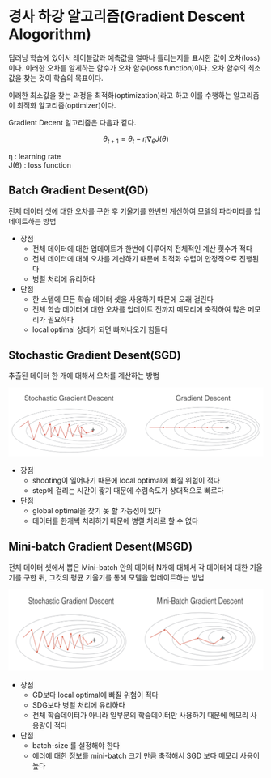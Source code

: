 # 경사 하강 알고리즘(Gradient Descent Alogorithm)

딥러닝 학습에 있어서 레이블값과 예측값을 얼마나 틀리는지를 표시한 값이 오차(loss)이다. 이러한 오차를 알게하는 함수가 오차 함수(loss function)이다. 오차 함수의 최소값을 찾는 것이 학습의 목표이다.

이러한 최소값을 찾는 과정을 최적화(optimization)라고 하고 이를 수행하는 알고리즘이 최적화 알고리즘(optimizer)이다.

Gradient Decent 알고리즘은 다음과 같다.

$$\theta_{t+1} = \theta_t - \eta\nabla_\theta J(\theta)$$

η : learning rate  
J(θ) : loss function


## Batch Gradient Desent(GD)
전체 데이터 셋에 대한 오차를 구한 후 기울기를 한번만 계산하여 모델의 파라미터를 업데이트하는 방법  

- 장점
    - 전체 데이터에 대한 업데이트가 한번에 이루어져 전체적인 계산 횟수가 적다
    - 전체 데이터에 대해 오차를 계산하기 때문에 최적화 수렵이 안정적으로 진행된다
    - 병렬 처리에 유리하다
- 단점
    - 한 스텝에 모든 학습 데이터 셋을 사용하기 때문에 오래 걸린다
    - 전체 학습 데이터에 대한 오차를 업데이트 전까지 메모리에 축적하여 많은 메모리가 필요하다
    - local optimal 상태가 되면 빠져나오기 힘들다

## Stochastic Gradient Desent(SGD)
추출된 데이터 한 개에 대해서 오차를 계산하는 방법  

![](./images/sgd-gd.png)

- 장점
    - shooting이 일어나기 때문에 local optimal에 빠질 위험이 적다
    - step에 걸리는 시간이 짧기 때문에 수렴속도가 상대적으로 빠르다
- 단점
    - global optimal을 찾기 못 할 가능성이 있다
    - 데이터를 한개씩 처리하기 때문에 병렬 처리로 할 수 없다

## Mini-batch Gradient Desent(MSGD)
전체 데이터 셋에서 뽑은 Mini-batch 안의 데이터 N개에 대해서 각 데이터에 대한 기울기를 구한 뒤, 그것의 평균 기울기를 통해 모델을 업데이트하는 방법

![](./images/sgd-msgd.png)

- 장점
    - GD보다 local optimal에 빠질 위험이 적다
    - SDG보다 병렬 처리에 유리하다
    - 전체 학습데이터가 아니라 일부분의 학습데이터만 사용하기 때문에 메모리 사용량이 적다
- 단점
    - batch-size 를 설정해야 한다
    - 에러에 대한 정보를 mini-batch 크기 만큼 축적해서 SGD 보다 메모리 사용이 높다